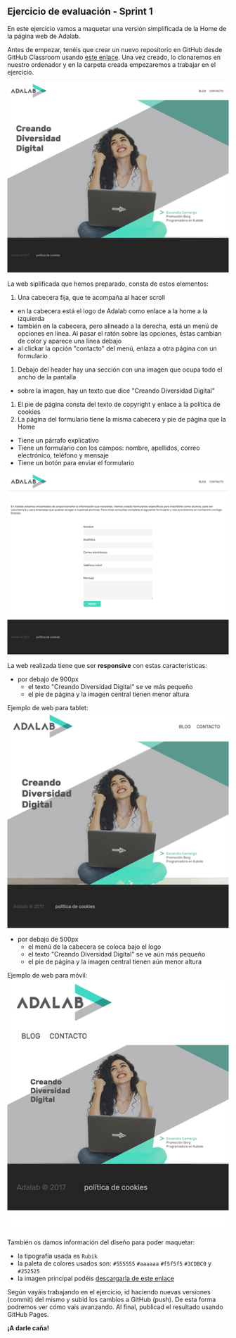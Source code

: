 ## Ejercicio de evaluación - Sprint 1

En este ejercicio vamos a maquetar una versión simplificada de la Home de la página web de Adalab.

Antes de empezar, tenéis que crear un nuevo repositorio en GitHub desde GitHub Classroom usando [este enlace](https://classroom.github.com/classrooms/22891503-adalab-classroom). Una vez creado, lo clonaremos en nuestro ordenador y en la carpeta creada empezaremos a trabajar en el ejercicio.

![Web desktop](assets/images/desktop.png
"Captura de la web para desktop")

La web siplificada que hemos preparado, consta de estos elementos:
1. Una cabecera fija, que te acompaña al hacer scroll
  - en la cabecera está el logo de Adalab como enlace a la home a la izquierda
  - también en la cabecera, pero alineado a la derecha, está un menú de opciones en línea. Al pasar el ratón sobre las opciones, éstas cambian de color y aparece una línea debajo
  - al clickar la opción "contacto" del menú, enlaza a otra página con un formulario
1. Debajo del header hay una sección con una imagen que ocupa todo el ancho de la pantalla
  - sobre la imagen, hay un texto que dice "Creando Diversidad Digital"
1. El pie de página consta del texto de copyright y enlace a la política de cookies
1. La página del formulario tiene la misma cabecera y pie de página que la Home
  - Tiene un párrafo explicativo
  - Tiene un formulario con los campos: nombre, apellidos, correo electrónico, teléfono y mensaje
  - Tiene un botón para enviar el formulario

![Formulario](assets/images/form.png "Captura del formulario web")

La web realizada tiene que ser **responsive** con estas características:

- por debajo de 900px
  - el texto "Creando Diversidad Digital" se ve más pequeño
  - el pie de página y la imagen central tienen menor altura

Ejemplo de web para tablet:
![Web tablet](assets/images/tablet.png "Captura de la web para tablet")

- por debajo de 500px
    - el menú de la cabecera se coloca bajo el logo
    - el texto "Creando Diversidad Digital" se ve aún más pequeño
    - el pie de página y la imagen central tienen aún menor altura

Ejemplo de web para móvil:
![Web mobile](assets/images/mobile.png "Captura de la web para móvil")

También os damos información del diseño para poder maquetar:
- la tipografía usada es `Rubik`
- la paleta de colores usados son: `#555555` `#aaaaaa` `#f5f5f5` `#3CDBC0` y `#252525`
- la imagen principal podéis [descargarla de este enlace](http://adalab.es/wp-content/uploads/2017/02/banner_home_v3.jpeg)

Según vayáis trabajando en el ejercicio, id haciendo nuevas versiones (commit) del mismo y subid los cambios a GitHub (push). De esta forma podremos ver cómo vais avanzando. Al final, publicad el resultado usando GitHub Pages.

**¡A darle caña!**
